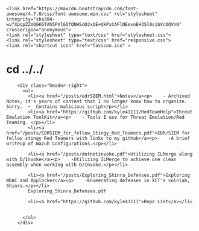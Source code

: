 <html>
<style>
footer {text-align: center;}
h2 {font-size: 12px;}
</style>
  <head>
    <meta charset="utf-8">
    <meta name="viewport" content="width=device-width, initial-scale=1.0">

    <link href="https://maxcdn.bootstrapcdn.com/font-awesome/4.7.0/css/font-awesome.min.css" rel="stylesheet" integrity="sha384-wvfXpqpZZVQGK6TAh5PVlGOfQNHSoD2xbE+QkPxCAFlNEevoEH3Sl0sibVcOQVnN" crossorigin="anonymous">
    <link rel="stylesheet" type="text/css" href="stylesheet.css">
    <link rel="stylesheet" type="text/css" href="responsive.css">
    <link rel="shortcut icon" href="favicon.ico" >




        
<h1><span class="fa-stack fa-lg"><i class="fa fa-square fa-stack-2x"></i><i class="fa fa-terminal fa-stack-1x fa-inverse"></i></span>  cd ../../</h1>

        <div class="header-right">
          <ul>
            <li><a href="/posts/edrSIEM.html">Notes</a><p>    - Archived Notes, it's years of content that I no longer know how to organize. Sorry.  ~  Contains malicious script</p></li>
            <li><a href="https://github.com/kyle41111/RedTeamHelp">Threat Emulation ToolKit</a><p>    - Tools I use for Threat Emulation/Red Teaming. </p></li>
            <li><a href="/posts/EDRSIEM_for_fellow_Stingy_Red_Teamers.pdf">EDR/SIEM for fellow stingy Red Teamers with links to my github</a><p>    -A brief writeup of Wazuh Configurations.</p></li>
            
            <li><a href="/posts/dotnetinvoke.pdf">Utilizing ILMerge along with D/Invoke</a><p>    -Utilizing ILMerge to achieve one clean assembly when working with D/Invoke.</p></li>
            
            <li><a href="/posts/Exploring_Shinra_Defenses.pdf">Exploring WDAC and Applocker</a><p>    -Enumerating defenses in XCT's vulnlab, Shinra.</p></li>
            Exploring_Shinra_Defenses.pdf

            <li><a href="https://github.com/kyle41111">Repo List</a></li>
            
            
          </ul>
        </div>
